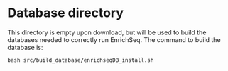 # Database directory
This directory is empty upon download, but will be used to build the databases needed to correctly run EnrichSeq.
The command to build the database is:

```
bash src/build_database/enrichseqDB_install.sh
```
